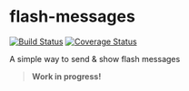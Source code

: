 flash-messages
==============
[![Build Status](https://travis-ci.org/jeslopalo/flash-messages.svg?branch=0.1.0)](https://travis-ci.org/jeslopalo/flash-messages)
[![Coverage Status](https://coveralls.io/repos/jeslopalo/flash-messages/badge.png?branch=0.1.0)](https://coveralls.io/r/jeslopalo/flash-messages?branch=0.1.0)

A simple way to send &amp; show flash messages

> **Work in progress!**
